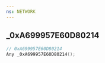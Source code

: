 ```yaml
---
ns: NETWORK
---
```

## _0xA699957E60D80214

```c
// 0xA699957E60D80214
Any _0xA699957E60D80214();
```

